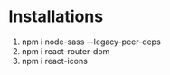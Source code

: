 # Installations

1. npm i node-sass --legacy-peer-deps
2. npm i react-router-dom
3. npm i react-icons
